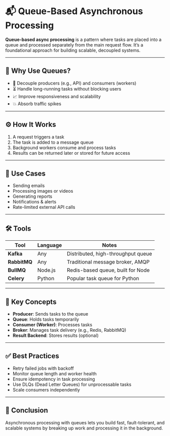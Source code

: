 # 📬 Queue-Based Asynchronous Processing

**Queue-based async processing** is a pattern where tasks are placed into a queue and processed separately from the main request flow. It’s a foundational approach for building scalable, decoupled systems.

---

## 📌 Why Use Queues?

- 🧵 Decouple producers (e.g., API) and consumers (workers)
- ⏳ Handle long-running tasks without blocking users
- 📈 Improve responsiveness and scalability
- 💥 Absorb traffic spikes

---

## ⚙️ How It Works

1. A request triggers a task
2. The task is added to a message queue
3. Background workers consume and process tasks
4. Results can be returned later or stored for future access

---

## 🧠 Use Cases

- Sending emails
- Processing images or videos
- Generating reports
- Notifications & alerts
- Rate-limited external API calls

---

## 🛠 Tools

| Tool       | Language | Notes                             |
|------------|----------|-----------------------------------|
| **Kafka**  | Any      | Distributed, high-throughput queue |
| **RabbitMQ** | Any    | Traditional message broker, AMQP  |
| **BullMQ** | Node.js  | Redis-based queue, built for Node |
| **Celery** | Python   | Popular task queue for Python     |

---

## 🧰 Key Concepts

- **Producer**: Sends tasks to the queue
- **Queue**: Holds tasks temporarily
- **Consumer (Worker)**: Processes tasks
- **Broker**: Manages task delivery (e.g., Redis, RabbitMQ)
- **Result Backend**: Stores results (optional)

---

## ✅ Best Practices

- Retry failed jobs with backoff
- Monitor queue length and worker health
- Ensure idempotency in task processing
- Use DLQs (Dead Letter Queues) for unprocessable tasks
- Scale consumers independently

---

## 💬 Conclusion

Asynchronous processing with queues lets you build fast, fault-tolerant, and scalable systems by breaking up work and processing it in the background.

